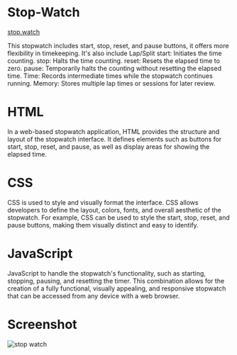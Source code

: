 # Stop-Watch
[stop.watch](hgtuy)

This stopwatch includes start, stop, reset, and pause buttons, it offers more flexibility in timekeeping. 
It's also include Lap/Split 
start: Initiates the time counting.
stop: Halts the time counting.
reset: Resets the elapsed time to zero.
pause: Temporarily halts the counting without resetting the elapsed time.
Time: Records intermediate times while the stopwatch continues running.
Memory: Stores multiple lap times or sessions for later review.
# HTML
In a web-based stopwatch application, HTML provides the structure and layout of the stopwatch interface. 
It defines elements such as buttons for start, stop, reset, and pause, 
as well as display areas for showing the elapsed time.
# CSS
CSS is used to style and visually format the interface. CSS allows developers to define the layout,
colors, fonts, and overall aesthetic of the stopwatch. For example, CSS can be used to style the start, 
stop, reset, and pause buttons, making them visually distinct and easy to identify. 
# JavaScript
JavaScript to handle the stopwatch's functionality, such as starting, stopping, pausing, and resetting the timer.
This combination allows for the creation of a fully functional, visually appealing, and responsive 
stopwatch that can be accessed from any device with a web browser.
# Screenshot
![stop watch](https://github.com/user-attachments/assets/b557559d-125e-4b88-9b98-2e07c1b5d233)
 

